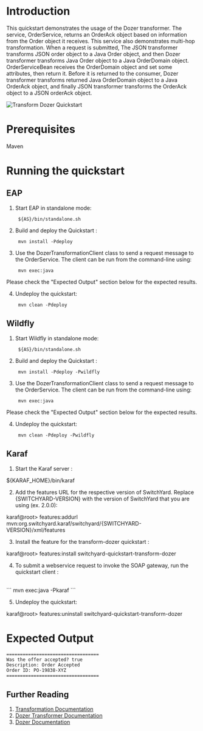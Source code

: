 Introduction
============
This quickstart demonstrates the usage of the Dozer transformer.  The service, OrderService, 
returns an OrderAck object based on information from the Order object it receives.
This service also demonstrates multi-hop transformation. When a request is submitted,
The JSON transformer transforms JSON order object to a Java Order object, and then
Dozer transformer transforms Java Order object to a Java OrderDomain object.
OrderServiceBean receives the OrderDomain object and set some attributes, then return it.
Before it is returned to the consumer, Dozer transformer transforms returned Java OrderDomain
object to a Java OrderAck object, and finally JSON transformer transforms the OrderAck object
to a JSON orderAck object.

![Transform Dozer Quickstart](https://github.com/jboss-switchyard/quickstarts/raw/master/transform-dozer/transform-dozer.jpg)


Prerequisites
=============
Maven

Running the quickstart
======================


EAP
----------
1. Start EAP in standalone mode:

        ${AS}/bin/standalone.sh

2. Build and deploy the Quickstart :

        mvn install -Pdeploy

3. Use the DozerTransformationClient class to send a request message to the OrderService.  The client can be run from the command-line using:

        mvn exec:java

Please check the "Expected Output" section below for the expected results.

4. Undeploy the quickstart:

        mvn clean -Pdeploy


Wildfly
----------
1. Start Wildfly in standalone mode:

        ${AS}/bin/standalone.sh

2. Build and deploy the Quickstart :

        mvn install -Pdeploy -Pwildfly

3. Use the DozerTransformationClient class to send a request message to the OrderService.  The client can be run from the command-line using:

        mvn exec:java

Please check the "Expected Output" section below for the expected results.

4. Undeploy the quickstart:

        mvn clean -Pdeploy -Pwildfly


Karaf
----------
1. Start the Karaf server :

${KARAF_HOME}/bin/karaf

2. Add the features URL for the respective version of SwitchYard.   Replace {SWITCHYARD-VERSION}
with the version of SwitchYard that you are using (ex. 2.0.0): 

karaf@root> features:addurl mvn:org.switchyard.karaf/switchyard/{SWITCHYARD-VERSION}/xml/features

3. Install the feature for the transform-dozer quickstart :

karaf@root> features:install switchyard-quickstart-transform-dozer

4. To submit a webservice request to invoke the SOAP gateway, run the quickstart client :
<br/>
```
mvn exec:java -Pkaraf
```
<br/>

5. Undeploy the quickstart:

karaf@root> features:uninstall switchyard-quickstart-transform-dozer


Expected Output
======================
```
==================================
Was the offer accepted? true
Description: Order Accepted
Order ID: PO-19838-XYZ
==================================
```


## Further Reading

1. [Transformation Documentation](https://docs.jboss.org/author/display/SWITCHYARD/Transformation)
2. [Dozer Transformer Documentation](https://docs.jboss.org/author/display/SWITCHYARD/Dozer+Transformer)
3. [Dozer Documentation](http://dozer.sourceforge.net/)
